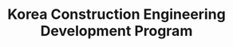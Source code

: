 ---
title: Korea Construction Engineering Development Program
start-date: 2015-09-01
end-date: 2016-08-31
progress: Finish
host: 건설교통부(MoCT)
division: 국가과제
---